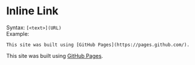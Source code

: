 # Inline Link

Syntax: `[<text>](URL)`
<br>
Example:

    This site was built using [GitHub Pages](https://pages.github.com/).

This site was built using [GitHub Pages](https://pages.github.com/).

